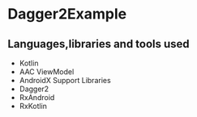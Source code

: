 # Dagger2Example

## Languages,libraries and tools used
- Kotlin
- AAC ViewModel
- AndroidX Support Libraries
- Dagger2
- RxAndroid
- RxKotlin
